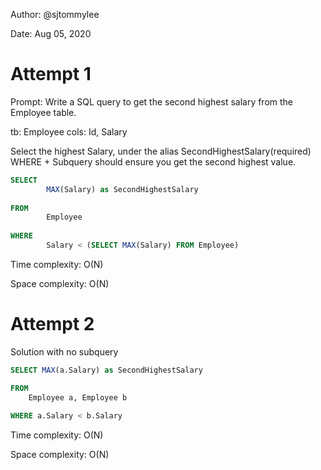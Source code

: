 Author: @sjtommylee

Date: Aug 05, 2020

# Attempt 1

Prompt: 
Write a SQL query to get the second highest salary from the Employee table.

tb: Employee
cols: Id, Salary

Select the highest Salary, under the alias SecondHighestSalary(required)
WHERE + Subquery should ensure you get the second highest value. 



```sql
SELECT
        MAX(Salary) as SecondHighestSalary
        
FROM
        Employee
        
WHERE
        Salary < (SELECT MAX(Salary) FROM Employee)

```

Time complexity: O(N)

Space complexity: O(N)





# Attempt 2

Solution with no subquery 

```sql
SELECT MAX(a.Salary) as SecondHighestSalary

FROM
    Employee a, Employee b
    
WHERE a.Salary < b.Salary
```

Time complexity: O(N)

Space complexity: O(N)
